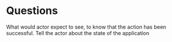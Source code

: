 # Questions

What would actor expect to see, to know that the action has been successful.
Tell the actor about the state of the application